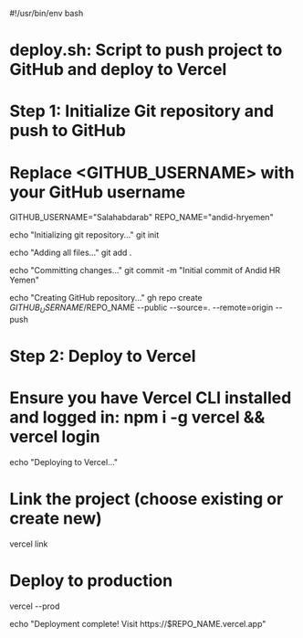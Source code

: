 #!/usr/bin/env bash
# deploy.sh: Script to push project to GitHub and deploy to Vercel

# Step 1: Initialize Git repository and push to GitHub
# Replace <GITHUB_USERNAME> with your GitHub username
GITHUB_USERNAME="Salahabdarab"
REPO_NAME="andid-hryemen"

echo "Initializing git repository..."
git init

echo "Adding all files..."
git add .

echo "Committing changes..."
git commit -m "Initial commit of Andid HR Yemen"

echo "Creating GitHub repository..."
gh repo create $GITHUB_USERNAME/$REPO_NAME --public --source=. --remote=origin --push

# Step 2: Deploy to Vercel
# Ensure you have Vercel CLI installed and logged in: npm i -g vercel && vercel login

echo "Deploying to Vercel..."
# Link the project (choose existing or create new)
vercel link
# Deploy to production
vercel --prod

echo "Deployment complete! Visit https://$REPO_NAME.vercel.app"

